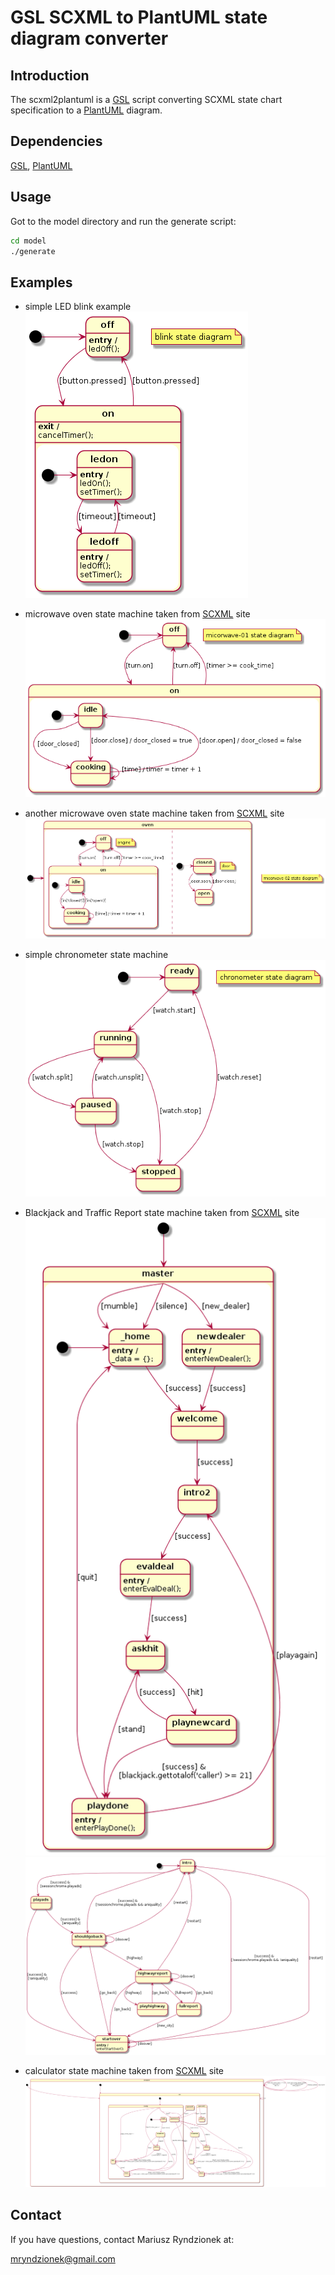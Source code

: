GSL SCXML to PlantUML state diagram converter
=============================================

Introduction
------------

The scxml2plantuml is a [GSL](https://github.com/imatix/gsl) script converting SCXML state chart
specification to a [PlantUML](http://plantuml.sourceforge.net) diagram.


Dependencies
------------

[GSL](https://github.com/imatix/gsl), [PlantUML](http://plantuml.sourceforge.net)


Usage
-----

Got to the model directory and run the generate script:

```sh
cd model
./generate
```

Examples
--------

* simple LED blink example                                                       
![led_blink](img/blink.png?raw=true "LED blinker UML state chart diagram")

* microwave oven state machine taken from [SCXML](http://www.w3.org/TR/scxml/#N11829) site
![microwave-01](img/microwave-01.png?raw=true "Simple microwave UML state chart diagram")

* another microwave oven state machine taken from [SCXML](http://www.w3.org/TR/scxml/#MicrowaveParallel) site
![microwave-02](img/microwave-02.png?raw=true "Simple microwave UML state chart diagram")

* simple chronometer state machine                                                        
![chronometer](img/chronometer.png?raw=true "Chronometer UML state chart diagram")

* Blackjack and Traffic Report state machine taken from [SCXML](http://www.w3.org/TR/scxml/#invokeex) site
![blackjack](img/blackjack.png?raw=true "Blackjack UML state chart diagram")
![traffic](img/traffic.png?raw=true "Traffic report UML state chart diagram")

* calculator state machine taken from [SCXML](http://www.w3.org/TR/scxml/#N11840) site
![calc](img/calc.png?raw=true "Calculator UML state chart diagram")

Contact
-------
If you have questions, contact Mariusz Ryndzionek at:

<mryndzionek@gmail.com>

